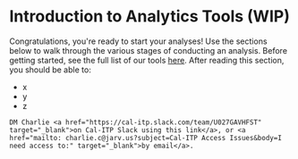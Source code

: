 # Introduction to Analytics Tools (WIP)
Congratulations, you're ready to start your analyses!
Use the sections below to walk through the various stages of conducting an analysis.
Before getting started, see the full list of our tools [here](technical-onboarding).
After reading this section, you should be able to:
* x
* y
* z

```{admonition} Still need access to a tool in this section?
DM Charlie <a href="https://cal-itp.slack.com/team/U027GAVHFST" target="_blank">on Cal-ITP Slack using this link</a>, or <a href="mailto: charlie.c@jarv.us?subject=Cal-ITP Access Issues&body=I need access to:" target="_blank">by email</a>.
```
